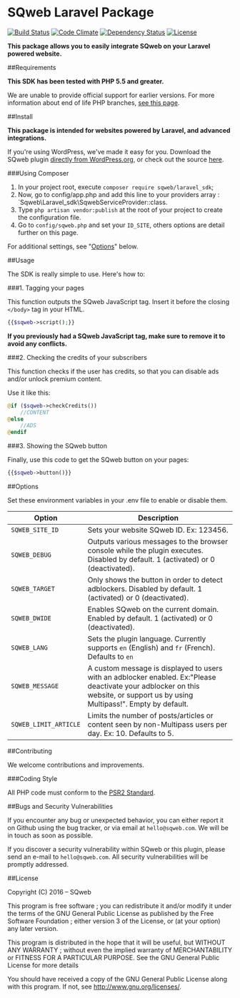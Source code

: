 SQweb Laravel Package
===

[![Build Status](https://travis-ci.org/SQweb-team/SQweb-SDK-Laravel.svg?branch=master)](https://travis-ci.org/SQweb-team/SQweb-SDK-Laravel)
[![Code Climate](https://codeclimate.com/github/SQweb-team/SQweb-SDK-Laravel/badges/gpa.svg)](https://codeclimate.com/github/SQweb-team/SQweb-SDK-Laravel)
[![Dependency Status](https://www.versioneye.com/user/projects/570672f9fcd19a0051854599/badge.svg)](https://www.versioneye.com/user/projects/570672f9fcd19a0051854599)
[![License](https://img.shields.io/badge/license-GPL%20v3-428F7E.svg)](http://opensource.org/licenses/GPL-3.0)

**This package allows you to easily integrate SQweb on your Laravel powered website.**

##Requirements

**This SDK has been tested with PHP 5.5 and greater.**

We are unable to provide official support for earlier versions. For more information about end of life PHP branches, [see this page](http://php.net/supported-versions.php).

##Install

**This package is intended for websites powered by Laravel, and advanced integrations.**

If you're using WordPress, we've made it easy for you. Download the SQweb plugin [directly from WordPress.org](https://wordpress.org/plugins/sqweb/), or check out the source [here](https://github.com/SQweb-team/SQweb-WordPress-Plugin).

###Using Composer

1. In your project root, execute `composer require sqweb/laravel_sdk`;
2. Now, go to config/app.php and add this line to your providers array : `Sqweb\Laravel_sdk\SqwebServiceProvider::class.
3. Type `php artisan vendor:publish` at the root of your project to create the configuration file.
4. Go to `config/sqweb.php` and set your `ID_SITE`, others options are detail further on this page.

For additional settings, see "[Options](#options)" below.

##Usage

The SDK is really simple to use. Here's how to:

###1. Tagging your pages

This function outputs the SQweb JavaScript tag. Insert it before the closing `</body>` tag in your HTML.

```php
{{$sqweb->script();}}
```

**If you previously had a SQweb JavaScript tag, make sure to remove it to avoid any conflicts.**

###2. Checking the credits of your subscribers

This function checks if the user has credits, so that you can disable ads and/or unlock premium content.

Use it like this:

```php
@if ($sqweb->checkCredits())
    //CONTENT
@else
    //ADS
@endif
```

###3. Showing the SQweb button

Finally, use this code to get the SQweb button on your pages:

```php
{{$sqweb->button()}}
```

##Options

Set these environment variables in your .env file to enable or disable them.

|Option|Description
|---|---|
|`SQWEB_SITE_ID`|Sets your website SQweb ID. Ex: 123456.|
|`SQWEB_DEBUG`|Outputs various messages to the browser console while the plugin executes. Disabled by default. 1 (activated) or 0 (deactivated).|
|`SQWEB_TARGET`|Only shows the button in order to detect adblockers. Disabled by default. 1 (activated) or 0 (deactivated).|
|`SQWEB_DWIDE`|Enables SQweb on the current domain. Enabled by default. 1 (activated) or 0 (deactivated).|
|`SQWEB_LANG`|Sets the plugin language. Currently supports `en` (English) and `fr` (French). Defaults to `en`|
|`SQWEB_MESSAGE`|A custom message is displayed to users with an adblocker enabled. Ex:"Please deactivate your adblocker on this website, or support us by using Multipass!". Empty by default.|
|`SQWEB_LIMIT_ARTICLE`|Limits the number of posts/articles or content seen by non-Multipass users per day. Ex: 10. Defaults to 5.|


##Contributing

We welcome contributions and improvements.

###Coding Style

All PHP code must conform to the [PSR2 Standard](http://www.php-fig.org/psr/psr-2/).

##Bugs and Security Vulnerabilities

If you encounter any bug or unexpected behavior, you can either report it on Github using the bug tracker, or via email at `hello@sqweb.com`. We will be in touch as soon as possible.

If you discover a security vulnerability within SQweb or this plugin, please send an e-mail to `hello@sqweb.com`. All security vulnerabilities will be promptly addressed.

##License

Copyright (C) 2016 – SQweb

This program is free software ; you can redistribute it and/or modify it under the terms of the GNU General Public License as published by the Free Software Foundation ; either version 3 of the License, or (at your option) any later version.

This program is distributed in the hope that it will be useful, but WITHOUT ANY WARRANTY ; without even the implied warranty of MERCHANTABILITY or FITNESS FOR A PARTICULAR PURPOSE. See the GNU General Public License for more details

You should have received a copy of the GNU General Public License along with this program.  If not, see <http://www.gnu.org/licenses/>.
